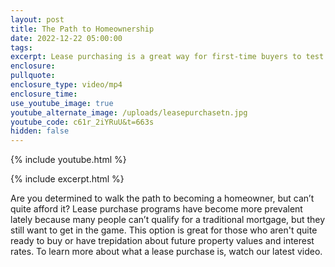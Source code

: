 ```yaml
---
layout: post
title: The Path to Homeownership
date: 2022-12-22 05:00:00
tags:
excerpt: Lease purchasing is a great way for first-time buyers to test the water.
enclosure:
pullquote:
enclosure_type: video/mp4
enclosure_time:
use_youtube_image: true
youtube_alternate_image: /uploads/leasepurchasetn.jpg
youtube_code: c61r_2iYRuU&t=663s
hidden: false
---
```

{% include youtube.html %}

{% include excerpt.html %}

Are you determined to walk the path to becoming a homeowner, but can’t quite afford it? Lease purchase programs have become more prevalent lately because many people can’t qualify for a traditional mortgage, but they still want to get in the game. This option is great for those who aren't quite ready to buy or have trepidation about future property values and interest rates. To learn more about what a lease purchase is, watch our latest video.